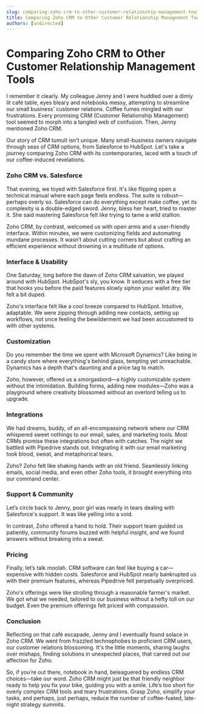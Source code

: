 ```yaml
---
slug: comparing-zoho-crm-to-other-customer-relationship-management-tools
title: Comparing Zoho CRM to Other Customer Relationship Management Tools
authors: [undirected]
---
```


# Comparing Zoho CRM to Other Customer Relationship Management Tools

I remember it clearly. My colleague Jenny and I were huddled over a dimly lit café table, eyes bleary and notebooks messy, attempting to streamline our small business' customer relations. Coffee fumes mingled with our frustrations. Every promising CRM (Customer Relationship Management) tool seemed to morph into a tangled web of confusion. Then, Jenny mentioned Zoho CRM.

Our story of CRM tumult isn’t unique. Many small-business owners navigate through seas of CRM options, from Salesforce to HubSpot. Let's take a journey comparing Zoho CRM with its contemporaries, laced with a touch of our coffee-induced revelations.

### Zoho CRM vs. Salesforce

That evening, we toyed with Salesforce first. It's like flipping open a technical manual where each page feels endless. The suite is robust—perhaps overly so. Salesforce can do everything except make coffee, yet its complexity is a double-edged sword. Jenny, bless her heart, tried to master it. She said mastering Salesforce felt like trying to tame a wild stallion. 

Zoho CRM, by contrast, welcomed us with open arms and a user-friendly interface. Within minutes, we were customizing fields and automating mundane processes. It wasn’t about cutting corners but about crafting an efficient experience without drowning in a multitude of options.

### Interface & Usability

One Saturday, long before the dawn of Zoho CRM salvation, we played around with HubSpot. HubSpot's sly, you know. It seduces with a free tier that hooks you before the paid features slowly siphon your wallet dry. We felt a bit duped.

Zoho's interface felt like a cool breeze compared to HubSpot. Intuitive, adaptable. We were zipping through adding new contacts, setting up workflows, not once feeling the bewilderment we had been accustomed to with other systems.

### Customization

Do you remember the time we spent with Microsoft Dynamics? Like being in a candy store where everything's behind glass, tempting yet unreachable. Dynamics has a depth that's daunting and a price tag to match.

Zoho, however, offered us a smorgasbord—a highly customizable system without the intimidation. Building forms, adding new modules—Zoho was a playground where creativity blossomed without an overlord telling us to upgrade. 

### Integrations

We had dreams, buddy, of an all-encompassing network where our CRM whispered sweet nothings to our email, sales, and marketing tools. Most CRMs promise these integrations but often with catches. The night we battled with Pipedrive stands out. Integrating it with our email marketing took blood, sweat, and metaphorical tears.

Zoho? Zoho felt like shaking hands with an old friend. Seamlessly linking emails, social media, and even other Zoho tools, it brought everything into our command center.

### Support & Community

Let’s circle back to Jenny, poor girl was nearly in tears dealing with Salesforce's support. It was like yelling into a void.

In contrast, Zoho offered a hand to hold. Their support team guided us patiently, community forums buzzed with helpful insight, and we found answers without breaking into a sweat.

### Pricing

Finally, let’s talk moolah. CRM software can feel like buying a car—expensive with hidden costs. Salesforce and HubSpot nearly bankrupted us with their premium features, whereas Pipedrive felt perpetually overpriced.

Zoho's offerings were like strolling through a reasonable farmer's market. We got what we needed, tailored to our business without a hefty toll on our budget. Even the premium offerings felt priced with compassion.

### Conclusion

Reflecting on that café escapade, Jenny and I eventually found solace in Zoho CRM. We went from frazzled technophobes to proficient CRM users, our customer relations blossoming. It's the little moments, sharing laughs over mishaps, finding solutions in unexpected places, that carved out our affection for Zoho.

So, if you’re out there, notebook in hand, beleaguered by endless CRM choices—take our word. Zoho CRM might just be that friendly neighbor ready to help you fix your bike, guiding you with a smile. Life’s too short for overly complex CRM tools and teary frustrations. Grasp Zoho, simplify your tasks, and perhaps, just perhaps, reduce the number of coffee-fueled, late-night strategy summits.